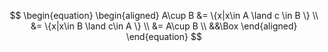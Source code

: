 $$
\begin{equation}
\begin{aligned}
A\cup B &= \{x|x\in A \land c \in B \} \\
&= \{x|x\in B \land c\in A \} \\
&= A\cup B \\
&&\Box
\end{aligned}
\end{equation}
$$ 

